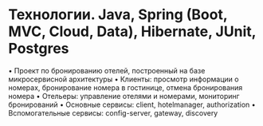 # Технологии. Java, Spring (Boot, MVC, Cloud, Data), Hibernate, JUnit, Postgres 
• Проект по бронированию отелей, построенный на базе микросервисной архитектуры
• Клиенты: просмотр информации о номерах, бронирование номера в гостинице, отмена бронирования номера
• Отельеры: управление отелями и номерами, мониторинг бронирований
• Основные сервисы: client, hotelmanager, authorization
• Вспомогательные сервисы: config-server, gateway, discovery
